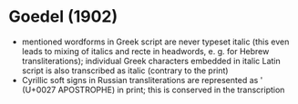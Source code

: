 # Goedel (1902)

- mentioned wordforms in Greek script are never typeset italic
(this even leads to mixing of italics and recte in headwords,
e. g. for Hebrew transliterations); individual Greek characters embedded in italic Latin script is also transcribed as italic (contrary to the print)
- Cyrillic soft signs in Russian transliterations are represented as ' (U+0027 APOSTROPHE) in print; this is conserved in the transcription
